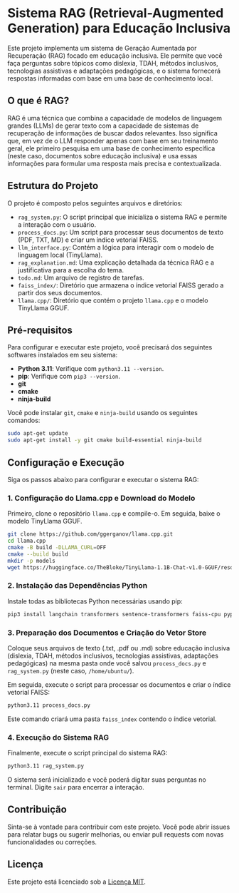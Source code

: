 # Sistema RAG (Retrieval-Augmented Generation) para Educação Inclusiva

Este projeto implementa um sistema de Geração Aumentada por Recuperação (RAG) focado em educação inclusiva. Ele permite que você faça perguntas sobre tópicos como dislexia, TDAH, métodos inclusivos, tecnologias assistivas e adaptações pedagógicas, e o sistema fornecerá respostas informadas com base em uma base de conhecimento local.

## O que é RAG?

RAG é uma técnica que combina a capacidade de modelos de linguagem grandes (LLMs) de gerar texto com a capacidade de sistemas de recuperação de informações de buscar dados relevantes. Isso significa que, em vez de o LLM responder apenas com base em seu treinamento geral, ele primeiro pesquisa em uma base de conhecimento específica (neste caso, documentos sobre educação inclusiva) e usa essas informações para formular uma resposta mais precisa e contextualizada.

## Estrutura do Projeto

O projeto é composto pelos seguintes arquivos e diretórios:

- `rag_system.py`: O script principal que inicializa o sistema RAG e permite a interação com o usuário.
- `process_docs.py`: Um script para processar seus documentos de texto (PDF, TXT, MD) e criar um índice vetorial FAISS.
- `llm_interface.py`: Contém a lógica para interagir com o modelo de linguagem local (TinyLlama).
- `rag_explanation.md`: Uma explicação detalhada da técnica RAG e a justificativa para a escolha do tema.
- `todo.md`: Um arquivo de registro de tarefas.
- `faiss_index/`: Diretório que armazena o índice vetorial FAISS gerado a partir dos seus documentos.
- `llama.cpp/`: Diretório que contém o projeto `llama.cpp` e o modelo TinyLlama GGUF.

## Pré-requisitos

Para configurar e executar este projeto, você precisará dos seguintes softwares instalados em seu sistema:

- **Python 3.11**: Verifique com `python3.11 --version`.
- **pip**: Verifique com `pip3 --version`.
- **git**
- **cmake**
- **ninja-build**

Você pode instalar `git`, `cmake` e `ninja-build` usando os seguintes comandos:

```bash
sudo apt-get update
sudo apt-get install -y git cmake build-essential ninja-build
```

## Configuração e Execução

Siga os passos abaixo para configurar e executar o sistema RAG:

### 1. Configuração do Llama.cpp e Download do Modelo

Primeiro, clone o repositório `llama.cpp` e compile-o. Em seguida, baixe o modelo TinyLlama GGUF.

```bash
git clone https://github.com/ggerganov/llama.cpp.git
cd llama.cpp
cmake -B build -DLLAMA_CURL=OFF
cmake --build build
mkdir -p models
wget https://huggingface.co/TheBloke/TinyLlama-1.1B-Chat-v1.0-GGUF/resolve/main/tinyllama-1.1b-chat-v1.0.Q5_K_M.gguf -P llama.cpp/models
```

### 2. Instalação das Dependências Python

Instale todas as bibliotecas Python necessárias usando pip:

```bash
pip3 install langchain transformers sentence-transformers faiss-cpu pypdf llama-cpp-python langchain-community
```

### 3. Preparação dos Documentos e Criação do Vetor Store

Coloque seus arquivos de texto (.txt, .pdf ou .md) sobre educação inclusiva (dislexia, TDAH, métodos inclusivos, tecnologias assistivas, adaptações pedagógicas) na mesma pasta onde você salvou `process_docs.py` e `rag_system.py` (neste caso, `/home/ubuntu/`).

Em seguida, execute o script para processar os documentos e criar o índice vetorial FAISS:

```bash
python3.11 process_docs.py
```

Este comando criará uma pasta `faiss_index` contendo o índice vetorial.

### 4. Execução do Sistema RAG

Finalmente, execute o script principal do sistema RAG:

```bash
python3.11 rag_system.py
```

O sistema será inicializado e você poderá digitar suas perguntas no terminal. Digite `sair` para encerrar a interação.

## Contribuição

Sinta-se à vontade para contribuir com este projeto. Você pode abrir issues para relatar bugs ou sugerir melhorias, ou enviar pull requests com novas funcionalidades ou correções.

## Licença

Este projeto está licenciado sob a [Licença MIT](LICENSE).

